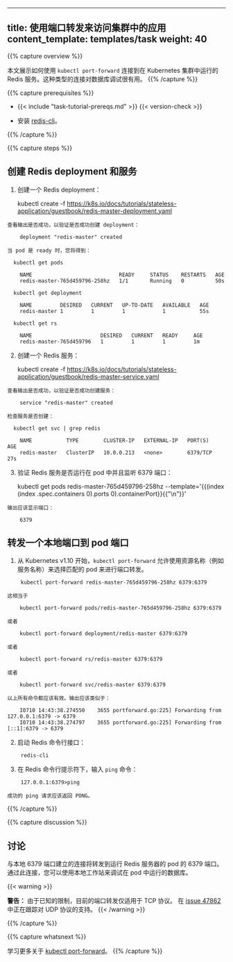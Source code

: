 <!--
---
title: Use Port Forwarding to Access Applications in a Cluster
content_template: templates/task
weight: 40
---
-->
---
title: 使用端口转发来访问集群中的应用
content_template: templates/task
weight: 40
---

{{% capture overview %}}

<!--
This page shows how to use `kubectl port-forward` to connect to a Redis
server running in a Kubernetes cluster. This type of connection can be useful
for database debugging.
-->
本文展示如何使用 `kubectl port-forward` 连接到在 Kubernetes 集群中运行的 Redis 服务。这种类型的连接对数据库调试很有用。
{{% /capture %}}


{{% capture prerequisites %}}

* {{< include "task-tutorial-prereqs.md" >}} {{< version-check >}}

<!--
* Install [redis-cli](http://redis.io/topics/rediscli).
-->
* 安装 [redis-cli](http://redis.io/topics/rediscli)。

{{% /capture %}}


{{% capture steps %}}

<!--
## Creating Redis deployment and service

1. Create a Redis deployment:
-->
## 创建 Redis deployment 和服务

1. 创建一个 Redis deployment：

      kubectl create -f https://k8s.io/docs/tutorials/stateless-application/guestbook/redis-master-deployment.yaml

<!--
    The output of a successful command verifies that the deployment was created:
-->
    查看输出是否成功，以验证是否成功创建 deployment：

        deployment "redis-master" created

<!--
    When the pod is ready, you can get:
-->
    当 pod 是 ready 时，您将得到：

      kubectl get pods

        NAME                            READY     STATUS    RESTARTS   AGE
        redis-master-765d459796-258hz   1/1       Running   0          50s

      kubectl get deployment

        NAME         DESIRED   CURRENT   UP-TO-DATE   AVAILABLE   AGE
        redis-master 1         1         1            1           55s

      kubectl get rs

        NAME                      DESIRED   CURRENT   READY     AGE
        redis-master-765d459796   1         1         1         1m


<!--
2. Create a Redis service:
-->
2. 创建一个 Redis 服务：

      kubectl create -f https://k8s.io/docs/tutorials/stateless-application/guestbook/redis-master-service.yaml

<!--
    The output of a successful command verifies that the service was created:
-->
    查看输出是否成功，以验证是否成功创建服务：

        service "redis-master" created

<!--
    Check the service created:
-->
    检查服务是否创建：

      kubectl get svc | grep redis

        NAME           TYPE        CLUSTER-IP   EXTERNAL-IP   PORT(S)    AGE
        redis-master   ClusterIP   10.0.0.213   <none>        6379/TCP   27s

<!--
3. Verify that the Redis server is running in the pod and listening on port 6379:
-->
3. 验证 Redis 服务是否运行在 pod 中并且监听 6379 端口：


      kubectl get pods redis-master-765d459796-258hz --template='{{(index (index .spec.containers 0).ports 0).containerPort}}{{"\n"}}'


<!--
    The output displays the port:
-->
    输出应该显示端口：

        6379


<!--
## Forward a local port to a port on the pod

1.  `kubectl port-forward` allows using resource name, such as a service name, to select a matching pod to port forward to since Kubernetes v1.10.
-->
## 转发一个本地端口到 pod 端口

1. 从 Kubernetes v1.10 开始，`kubectl port-forward` 允许使用资源名称（例如服务名称）来选择匹配的 pod 来进行端口转发。

        kubectl port-forward redis-master-765d459796-258hz 6379:6379

<!--
    which is the same as
-->
    这相当于

        kubectl port-forward pods/redis-master-765d459796-258hz 6379:6379

<!--
    or
-->
    或者

        kubectl port-forward deployment/redis-master 6379:6379

<!--
    or
-->
    或者

        kubectl port-forward rs/redis-master 6379:6379

<!--
    or
-->
    或者

        kubectl port-forward svc/redis-master 6379:6379

<!--
    Any of the above commands works. The output is similar to this:
-->
    以上所有命令都应该有效。输出应该类似于：

        I0710 14:43:38.274550    3655 portforward.go:225] Forwarding from 127.0.0.1:6379 -> 6379
        I0710 14:43:38.274797    3655 portforward.go:225] Forwarding from [::1]:6379 -> 6379

<!--
2.  Start the Redis command line interface:
-->
2. 启动 Redis 命令行接口：

        redis-cli

<!--
3.  At the Redis command line prompt, enter the `ping` command:
-->
3. 在 Redis 命令行提示符下，输入 `ping` 命令：

        127.0.0.1:6379>ping

<!--
    A successful ping request returns PONG.
-->
    成功的 ping 请求应该返回 PONG。

{{% /capture %}}


{{% capture discussion %}}

<!--
## Discussion

Connections made to local port 6379 are forwarded to port 6379 of the pod that
is running the Redis server. With this connection in place you can use your
local workstation to debug the database that is running in the pod.
-->
## 讨论

与本地 6379 端口建立的连接将转发到运行 Redis 服务器的 pod 的 6379 端口。通过此连接，您可以使用本地工作站来调试在 pod 中运行的数据库。

{{< warning >}}
<!--
Due to known limitations, port forward today only works for TCP protocol.
The support to UDP protocol is being tracked in
[issue 47862](https://github.com/kubernetes/kubernetes/issues/47862).
-->
**警告：** 由于已知的限制，目前的端口转发仅适用于 TCP 协议。
在 [issue 47862](https://github.com/kubernetes/kubernetes/issues/47862) 中正在跟踪对 UDP 协议的支持。
{{< /warning >}}

{{% /capture %}}


{{% capture whatsnext %}}
<!--
Learn more about [kubectl port-forward](/docs/reference/generated/kubectl/kubectl-commands/#port-forward).
-->
学习更多关于 [kubectl port-forward](/docs/reference/generated/kubectl/kubectl-commands/#port-forward)。
{{% /capture %}}